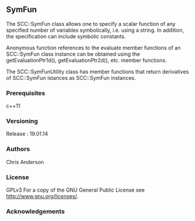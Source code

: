 ## SymFun
The SCC::SymFun class allows one to specify a scalar function of any specified number of variables symbolically, i.e. using a string. In addition, the specification can include symbolic constants. 

Anonymous function references to the evaluate member functions of an SCC::SymFun class instance can be obtained using the getEvaluationPtr1d(), getEvaluationPtr2d(), etc. member functions. 

The SCC::SymFunUtility class has member functions that return derivatives of SCC::SymFun istances as SCC::SymFun instances. 


### Prerequisites

c++11

### Versioning

Release : 19.01.14

### Authors

Chris Anderson

### License

GPLv3  For a copy of the GNU General Public License see <http://www.gnu.org/licenses/>.

### Acknowledgements















